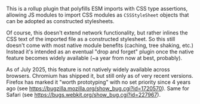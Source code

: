 This is a rollup plugin that polyfills ESM imports with CSS type assertions, allowing JS modules to import CSS modules as `CSSStyleSheet` objects that can be adopted as constructed stylesheets.

Of course, this doesn't extend network functionality, but rather inlines the CSS text of the imported file as a constructed stylesheet. So this still doesn't come with most native module benefits (caching, tree shaking, etc.) Instead it's intended as an eventual "drop and forget" plugin once the native feature becomes widely available (~a year from now at best, probably).

As of July 2025, this feature is not natively widely available across browsers. Chromium has shipped it, but still only as of very recent versions. Firefox has marked it "worth prototyping" with no set priority since 4 years ago (see https://bugzilla.mozilla.org/show_bug.cgi?id=1720570). Same for Safari (see https://bugs.webkit.org/show_bug.cgi?id=227967).
